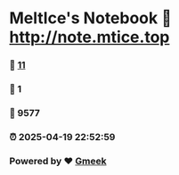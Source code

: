 # MeltIce's Notebook :link: http://note.mtice.top 
### :page_facing_up: [11](http://note.mtice.top/tag.html) 
### :speech_balloon: 1 
### :hibiscus: 9577 
### :alarm_clock: 2025-04-19 22:52:59 
### Powered by :heart: [Gmeek](https://github.com/Meekdai/Gmeek)
